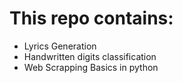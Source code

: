 # This repo contains:
* Lyrics Generation
* Handwritten digits classification
* Web Scrapping Basics in python
